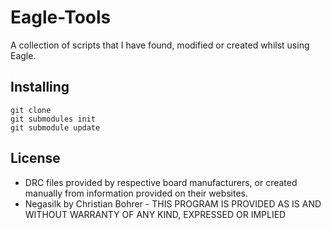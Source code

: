 # Eagle-Tools
A collection of scripts that I have found, modified or created whilst using Eagle.

## Installing
    git clone 
    git submodules init
    git submodule update

## License
* DRC files provided by respective board manufacturers, or created manually from information provided on their websites.
* Negasilk by Christian Bohrer - THIS PROGRAM IS PROVIDED AS IS AND WITHOUT WARRANTY OF ANY KIND, EXPRESSED OR IMPLIED
